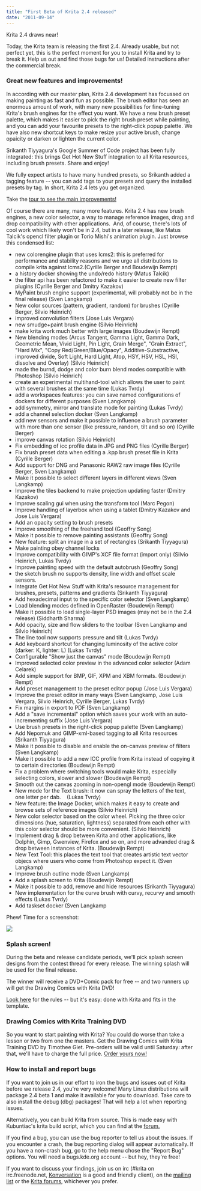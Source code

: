 ```yaml
---
title: "First Beta of Krita 2.4 released"
date: "2011-09-14"
---
```


Krita 2.4 draws near!

Today, the Krita team is releasing the first 2.4. Already usable, but not perfect yet, this is the perfect moment for you to install Krita and try to break it. Help us out and find those bugs for us! Detailed instructions after the commercial break.

### Great new features and improvements!

In according with our master plan, Krita 2.4 development has focussed on making painting as fast and fun as possible. The brush editor has seen an enormous amount of work, with many new possibilities for fine-tuning Krita's brush engines for the effect you want. We have a new brush preset palette, which makes it easier to pick the right brush preset while painting, and you can add your favourite presets to the right-click popup palette. We have also new shortcut keys to make resize your active brush, change opaicity or darken or lighten the current color.

Srikanth Tiyyagura's Google Summer of Code project has been fully integrated: this brings Get Hot New Stuff integration to all Krita resources, including brush presets. Share and enjoy!

We fully expect artists to have many hundred presets, so Srikanth added a tagging feature -- you can add tags to your presets and query the installed presets by tag. In short, Krita 2.4 lets you get organized.

Take the [tour to see the main improvements!](http://krita.org/component/content/article/8-press-releases/94-krita-24-beta-release-visual-tour "Krita 2.4 Visual Tour")  

Of course there are many, many more features. Krita 2.4 has new brush engines, a new color selector, a way to manage reference images, drag and drop compatibility with other applications.  And, of course, there's lots of cool work which likely won't be in 2.4, but in a later release, like Matus Talcik's opencl filter plugin or Torio Mishi's animation plugin. Just browse this condensed list:  

- new colorengine plugin that uses lcms2: this is preferred for performance and stability reasons and we urge all distributions to compile krita against lcms2.(Cyrille Berger and Boudewijn Rempt)
- a history docker showing the undo/redo history (Matus Talcik)
- the filter api has been refactored to make it easier to create new filter plugins (Cyrille Berger and Dmitry Kazakov)
- MyPaint brush engine support (experimental, will probably not be in the final release) (Sven Langkamp)
- New color sources (pattern, gradient, random) for brushes (Cyrille Berger, Silvio Heinrich)
- improved convolution filters (Jose Luis Vergara)
- new smudge+paint brush engine (Silvio Heinrich)
- make krita work much better with large images (Boudewijn Rempt)
- New blending modes (Arcus Tangent, Gamma Light, Gamma Dark, Geometric Mean, Vivid Light, Pin Light, Grain Merge", "Grain Extract", "Hard Mix", "Copy Red/Green/Blue/Opacy", Additive-Substractive, improved divide, Soft Light, Hard Light, Atop, HSY, HSV, HSL, HSI, dissolve and Overlay) (Silvio Heinrich)
- made the burnd, dodge and color burn blend modes compatible with Photoshop (Silvio Heinrich)
- create an experimental multihand-tool which allows the user to paint with several brushes at the same time (Lukas Tvrdy)
- add a workspaces features: you can save named configurations of dockers for different purposes (Sven Langkamp)
- add symmetry, mirror and translate mode for painting (Lukas Tvrdy)
- add a channel selection docker (Sven Langkamp)
- add new sensors and make it possible to influence a brush parameter with more than one sensor (like pressure, random, tilt and so on) (Cyrille Berger)
- improve canvas rotation (Silvio Heinrich)
- Fix embedding of icc profile data in JPG and PNG files (Cyrille Berger)
- Fix brush preset data when editing a .kpp brush preset file in Krita (Cyrille Berger)
- Add support for DNG and Panasonic RAW2 raw image files (Cyrille Berger, Sven Langkamp)
- Make it possible to select different layers in different views (Sven Langkamp)
- Improve the tiles backend to make projection updating faster (Dmitry Kazakov)
- Improve scaling gui when using the transform tool (Marc Pegon)
- Improve handling of layerbox when using a tablet (Dmitry Kazakov and Jose Luis Vergara)
- Add an opacity setting to brush presets
- Improve smoothing of the freehand tool (Geoffry Song)
- Make it possible to remove painting assistants (Geoffry Song)
- New feature: split an image in a set of rectangles (Srikanth Tiyyagura)
- Make painting obey channel locks
- Improve compatibility with GIMP's XCF file format (import only) (Silvio Heinrich, Lukas Tvrdy)
- Improve painting speed with the default autobrush (Geoffry Song)
- the sketch brush no supports density, line width and offset scale sensors.
- Integrate Get Hot New Stuff with Krita's resource management for brushes, presets, patterns and gradients (Srikanth Tiyyagura)
- Add hexadecimal input to the specific color selector (Sven Langkamp)
- Load blending modes defined in OpenRaster (Boudewijn Rempt)
- Make it possible to load single-layer PSD images (may not be in the 2.4 release) (Siddharth Sharma)
- Add opacity, size and flow sliders to the toolbar (Sven Langkamp and Silvio Heinrich)
- The line tool now supports pressure and tilt (Lukas Tvrdy)
- Add keyboard shortcut for changing luminosity of the active color (darker: K, lighter: L) (Lukas Tvrdy)
- Configurable "Show just the canvas" mode (Boudewijn Rempt)
- Improved selected color preview in the advanced color selector (Adam Celarek)
- Add simple support for BMP, GIF, XPM and XBM formats. (Boudewijn Rempt)
- Add preset management to the preset editor popup (Jose Luis Vergara)
- Improve the preset editor in many ways (Sven Langkamp, Jose Luis Vergara, Silvio Heinrich, Cyrille Berger, Lukas Tvrdy)
- Fix margins in export to PDF (Sven Langkamp)
- Add a "save incremental" option which saves your work with an auto-incrementing suffix (Jose Luis Vergara)
- Use brush presets in the right-click popup palette (Sven Langkamp)
- Add Nepomuk and GIMP-xml-based tagging to all Krita resources (Srikanth Tiyyagura)
- Make it possible to disable and enable the on-canvas preview of filters (Sven Langkamp)
- Make it possible to add a new ICC profile from Krita instead of copying it to certain directories (Boudewijn Rempt)
- Fix a problem where switching tools would make Krita, especially selecting colors, slower and slower (Boudewijn Rempt)
- Smooth out the canvas zooming in non-opengl mode (Boudewijn Rempt)
- New mode for the Text brush: it now can spray the letters of the text, one letter per dab.    (Lukas Tvrdy)
- New feature: the Image Docker, which makes it easy to create and browse sets of reference images (Silvio Heinrich)
- New color selector based on the color wheel. Picking the three color dimensions (hue, saturation, lightness) separated from each other with this color selector should be more convenient. (Silvio Heinrich)
- Implement drag & drop between Krita and other applications, like Dolphin, Gimp, Gwenview, Firefox and so on, and more advanded drag & drop between instances of Krita. (Boudewijn Rempt)
- New Text Tool: this places the text tool that creates artistic text vector objecs where users who come from Photoshop expect it. (Sven Langkamp)
- Improve brush outline mode (Sven Langkamp)
- Add a splash screen to Krita (Boudewijn Rempt)
- Make it possible to add, remove and hide resources (Srikanth Tiyyagura)
- New implementation for the curve brush with curvy, recurvy and smooth effects (Lukas Tvrdy)
- Add taskset docker (Sven Langkamp

Phew! Time for a screenshot:

![](/images/posts/2011/coolscreen24.png)  

### Splash screen!  

During the beta and release candidate periods, we'll pick splash screen designs from the contest thread for every release. The winning splash will be used for the final release.

The winner will receive a DVD+Comic pack for free -- and two runners up will get the Drawing Comics with Krita DVD!

[Look here](http://forum.kde.org/viewtopic.php?f=137&t=96909) for the rules -- but it's easy: done with Krita and fits in the template.  

### Drawing Comics with Krita Training DVD

So you want to start painting with Krita? You could do worse than take a lesson or two from one the masters. Get the Drawing Comics with Krita Training DVD by Timothee Giet. Pre-orders will be valid until Saturday: after that, we'll have to charge the full price. [Order yours now!](http://krita.org/component/content/article/10-news/90-draw-comics-in-krita-dvd)

### How to install and report bugs

If you want to join us in our effort to iron the bugs and issues out of Krita before we release 2.4, you're very welcome! Many Linux distributions will package 2.4 beta 1 and make it available for you to download. Take care to also install the debug (dbg) packages! That will help a lot when reporting issues.

Alternatively, you can build Krita from source. This is made easy with Kubuntiac's krita build script, which you can find at the [forum.](http://forum.kde.org/viewtopic.php?f=139&t=92880)

If you find a bug, you can use the bug reporter to tell us about the issues. If you encounter a crash, the bug reporting dialog will appear automatically. If you have a non-crash bug, go to the help menu chose the "Report Bug" options. You will need a bugs.kde.org account -- but hey, they're free!

If you want to discuss your findings, join us on irc (#krita on irc.freenode.net, [Konversation](http://konversation.kde.org) is a good and friendly client), on the [mailing list](https://mail.kde.org/mailman/listinfo/kimageshop) or the [Krita forums](http://forum.kde.org/viewforum.php?f=136), whichever you prefer.
